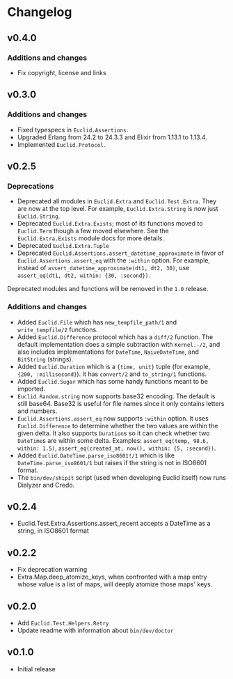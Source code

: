 # Changelog

## v0.4.0

### Additions and changes

- Fix copyright, license and links

## v0.3.0

### Additions and changes

- Fixed typespecs in `Euclid.Assertions`.
- Upgraded Erlang from 24.2 to 24.3.3 and Elixir from 1.13.1 to 1.13.4.
- Implemented `Euclid.Protocol`.

## v0.2.5

### Deprecations

- Deprecated all modules in `Euclid.Extra` and `Euclid.Test.Extra`. They are now at the top level.
  For example, `Euclid.Extra.String` is now just `Euclid.String`.
- Deprecated `Euclid.Extra.Exists`; most of its functions moved to `Euclid.Term` though a few moved elsewhere.
  See the `Euclid.Extra.Exists` module docs for more details.
- Deprecated `Euclid.Extra.Tuple`
- Deprecated `Euclid.Assertions.assert_datetime_approximate` in favor of `Euclid.Assertions.assert_eq` with the `:within` option.
  For example, instead of `assert_datetime_approximate(dt1, dt2, 30)`, use `assert_eq(dt1, dt2, within: {30, :second})`.

Deprecated modules and functions will be removed in the `1.0` release.

### Additions and changes

- Added `Euclid.File` which has `new_tempfile_path/1` and `write_tempfile/2` functions.
- Added `Euclid.Difference` protocol which has a `diff/2` function. The default implementation does a simple
  subtraction with `Kernel.-/2`, and also includes implementations for `DateTime`, `NaiveDateTime`, and `BitString` (strings).
- Added `Euclid.Duration` which is a `{time, unit}` tuple (for example, `{200, :millisecond}`).
  It has `convert/2` and `to_string/1` functions.
- Added `Euclid.Sugar` which has some handy functions meant to be imported.
- `Euclid.Random.string` now supports base32 encoding. The default is still base64.
  Base32 is useful for file names since it only contains letters and numbers.
- `Euclid.Assertions.assert_eq` now supports `:within` option. It uses `Euclid.Difference` to determine whether the two
  values are within the given delta. It also supports `Duration`s so it can check whether two `DateTime`s are within
  some delta. Examples: `assert_eq(temp, 98.6, within: 1.5)`, `assert_eq(created_at, now(), within: {5, :second})`.
- Added `Euclid.DateTime.parse_iso8601!/1` which is like `DateTime.parse_iso8601/1` but raises if the string is not
  in ISO8601 format.
- The `bin/dev/shipit` script (used when developing Euclid itself) now runs Dialyzer and Credo.

## v0.2.4

- Euclid.Test.Extra.Assertions.assert_recent accepts a DateTime as a string, in ISO8601 format

## v0.2.2

- Fix deprecation warning
- Extra.Map.deep_atomize_keys, when confronted with a map entry whose value is a list of maps, will deeply atomize those maps' keys.

## v0.2.0

- Add `Euclid.Test.Helpers.Retry`
- Update readme with information about `bin/dev/doctor`

## v0.1.0

- Initial release
